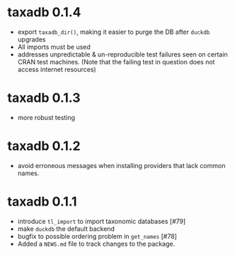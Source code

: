 # taxadb 0.1.4

* export `taxadb_dir()`, making it easier to purge the DB after `duckdb` upgrades
* All imports must be used
* addresses unpredictable & un-reproducible test failures seen on certain CRAN test machines. (Note that the failing test in question does not access internet resources)

# taxadb 0.1.3

* more robust testing

# taxadb 0.1.2

* avoid erroneous messages when installing providers that lack common names.

# taxadb 0.1.1

* introduce `tl_import` to import taxonomic databases [#79]
* make `duckdb` the default backend
* bugfix to possible ordering problem in `get_names` [#78]
* Added a `NEWS.md` file to track changes to the package.
